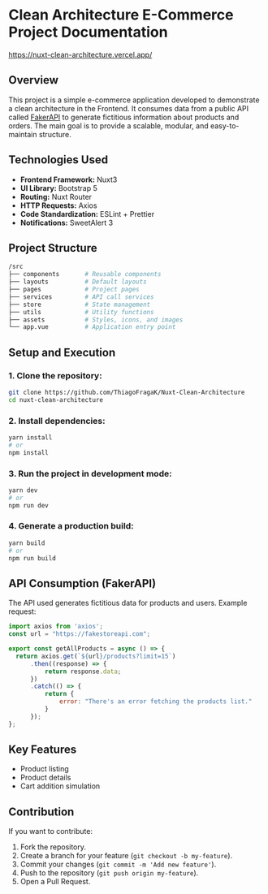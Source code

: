 # Clean Architecture E-Commerce Project Documentation

https://nuxt-clean-architecture.vercel.app/

## Overview

This project is a simple e-commerce application developed to demonstrate a clean architecture in the Frontend. It consumes data from a public API called [FakerAPI](https://fakerapi.it/) to generate fictitious information about products and orders. The main goal is to provide a scalable, modular, and easy-to-maintain structure.

## Technologies Used

- **Frontend Framework:** Nuxt3
- **UI Library:** Bootstrap 5
- **Routing:** Nuxt Router
- **HTTP Requests:** Axios
- **Code Standardization:** ESLint + Prettier
- **Notifications:** SweetAlert 3

## Project Structure

```sh
/src
├── components       # Reusable components
├── layouts          # Default layouts
├── pages            # Project pages
├── services         # API call services
├── store            # State management
├── utils            # Utility functions
├── assets           # Styles, icons, and images
└── app.vue          # Application entry point
```

## Setup and Execution

### 1. Clone the repository:

```sh
git clone https://github.com/ThiagoFragaK/Nuxt-Clean-Architecture
cd nuxt-clean-architecture
```

### 2. Install dependencies:

```sh
yarn install
# or
npm install
```

### 3. Run the project in development mode:

```sh
yarn dev
# or
npm run dev
```

### 4. Generate a production build:

```sh
yarn build
# or
npm run build
```

## API Consumption (FakerAPI)

The API used generates fictitious data for products and users. Example request:

```js
import axios from 'axios';
const url = "https://fakestoreapi.com";

export const getAllProducts = async () => {
  return axios.get(`${url}/products?limit=15`)
      .then((response) => {
          return response.data;
      })
      .catch(() => {
          return {
              error: "There's an error fetching the products list."
          }
      });
};
```

## Key Features

- Product listing
- Product details
- Cart addition simulation

## Contribution

If you want to contribute:

1. Fork the repository.
2. Create a branch for your feature (`git checkout -b my-feature`).
3. Commit your changes (`git commit -m 'Add new feature'`).
4. Push to the repository (`git push origin my-feature`).
5. Open a Pull Request.

